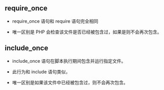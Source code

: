 ## require_once
* require_once 语句和 require 语句完全相同

* 唯一区别是 PHP 会检查该文件是否已经被包含过，如果是则不会再次包含。


## include_once
* include_once 语句在脚本执行期间包含并运行指定文件。

* 此行为和 include 语句类似，

* 唯一区别是如果该文件中已经被包含过，则不会再次包含。
